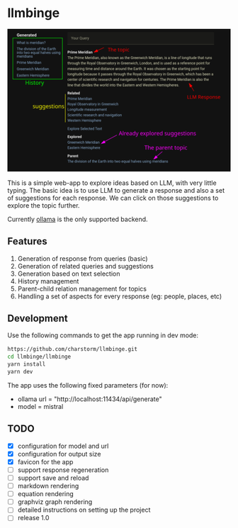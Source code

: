 # llmbinge

![Screenshot](docs/llmbinge.png)

This is a simple web-app to explore ideas based on LLM, with very little typing.
The basic idea is to use LLM to generate a response and also a set of suggestions for each response.
We can click on those suggestions to explore the topic further.

Currently [ollama](https://github.com/jmorganca/ollama) is the only supported backend.

## Features
1. Generation of response from queries (basic)
2. Generation of related queries and suggestions
3. Generation based on text selection
4. History management
5. Parent-child relation management for topics
6. Handling a set of aspects for every response (eg: people, places, etc)

## Development
Use the following commands to get the app running in dev mode:

```bash
https://github.com/charstorm/llmbinge.git
cd llmbinge/llmbinge
yarn install
yarn dev
```

The app uses the following fixed parameters (for now):
* ollama url = "http://localhost:11434/api/generate"
* model = mistral

## TODO

- [x] configuration for model and url
- [x] configuration for output size
- [x] favicon for the app
- [ ] support response regeneration
- [ ] support save and reload
- [ ] markdown rendering
- [ ] equation rendering
- [ ] graphviz graph rendering
- [ ] detailed instructions on setting up the project
- [ ] release 1.0
